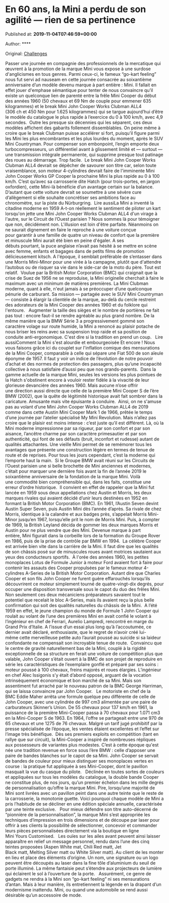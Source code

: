 
# En 60 ans, la Mini a perdu de son agilité — rien de sa pertinence

Published at: **2019-11-04T07:46:59+00:00**

Author: ****

Original: [Challenges](https://www.challenges.fr/automobile/actu-auto/en-60-ans-la-mini-a-perdu-de-son-agilite-rien-de-sa-pertinence_681934)

Passer une journée en compagnie des professionnels de la mercatique qui œuvrent à la promotion de la marque Mini vous expose à une surdose d'anglicismes en tous genres. Parmi ceux-ci, le fameux “go-kart feeling” nous fut servi ad nauseam en cette journée consacrée au soixantième anniversaire d’un modèle devenu marque à part entière : Mini. Il fallait en effet jouer d'emphase sémantique pour tenter de nous convaincre qu’il existe un quelconque lien de parenté entre la frêle Mini Cooper du début des années 1960 (50 chevaux et 69 Nm de couple pour emmener 635 kilogrammes) et le break Mini John Cooper Works Clubman ALL4 (306 ch et 450 Nm pour 1.625 kilogrammes) qui se targue aujourd’hui d’être le modèle du catalogue le plus rapide à l’exercice du 0 à 100 km/h, avec 4,9 secondes. 
Outre les presque six décennies qui les séparent, ces deux modèles affichent des gabarits follement dissemblables. On peine même à croire que le break Clubman puisse accélérer si fort, puisqu’il figure parmi les Mini les plus encombrantes et les plus lourdes du moment, après le SUV Mini Countryman. Pour compenser son embonpoint, l’engin emporte deux turbocompresseurs, un différentiel avant à glissement limité et — surtout — une transmission intégrale permanente, qui supprime presque tout patinage des roues au démarrage. Trop facile. 
Le break Mini John Cooper Works Clubman ALL4 devrait se dépêcher de savourer son titre car, selon toute vraisemblance, son moteur 4-cylindres devrait faire de l'imminente Mini John Cooper Works GP Cooper la prochaine Mini la plus rapide au 0 à 100 km/h. C’est qu’avec sa carrosserie dite Hatch (pour trois-portes, en jargon oxfordien), cette Mini-là bénéficie d’un avantage certain sur la balance. D’autant que cette voiture devrait se soumettre à une sévère cure d’allègement si elle souhaite concrétiser ses ambitions face au chronomètre, sur la piste du Nürburgring. 
Lire aussiLa Mini a inventé la citadine moderne en 1959
A-t-on réellement le sentiment de piloter un kart lorsqu'on jette une Mini John Cooper Works Clubman ALL4 d'un virage à l'autre, sur le Circuit de l’Ouest parisien ? Nous sommes là pour témoigner que non, décidément non. L'illusion est loin d'être parfaite. Néanmoins on ne saurait dignement en faire le reproche à une voiture conçue pour garantir à une famille de quatre un niveau de confort que la première et minuscule Mini aurait été bien en peine d'égaler. A ses débuts pourtant, la puce anglaise n’avait pas hésité à se mettre en scène avec femme, enfants et bagages dans de petits films de promotion délicieusement kitsch. A l'époque, il semblait préférable de s’entasser dans une Morris Mini-Minor pour une virée à la campagne, plutôt que d'attendre l’autobus ou de risquer sa vie dans le side-car de la moto du père. Tout est relatif. 
Voulue par la British Motor Corporation (BMC) qui craignait que la crise de Suez de 1956 ne se reproduise, la Mini originelle cherchait à faire le maximum avec un minimum de matières premières. La Mini Clubman moderne, quant à elle, n'eut jamais à se préoccuper d’une quelconque pénurie de carburant. Sa mission — partagée avec le SUV Mini Countryman — consiste à élargir la clientèle de la marque, au-delà du cercle restreint des adorateurs de la Mini Cooper des années 1960 et du folklore qui l'entoure.  
Augmenter la taille des sièges et le nombre de portières ne fait pas tout : encore faut-il se rendre agréable au plus grand nombre. De la même manière que la BMW Série 3 a progressivement gommé son caractère volage sur route humide, la Mini a renoncé au plaisir potache de nous briser les reins avec sa suspension trop raide et sa position de conduite anti-ergonomique. C'est dire si la tradition en prend un coup.  
Lire aussiComment la Mini s'est alourdie et embourgeoisée
Et encore ! Nous vous faisons grâce ici du couplet sur l'inflation comique des mensurations de la Mini Cooper, comparable à celle qui sépare une Fiat 500 de son aïeule éponyme de 1957. Il faut y voir un indice de l’évolution de notre pouvoir d’achat et des normes de protection des passagers, plus qu’une incapacité collective à nous satisfaire d’aussi peu que nos grands-parents. 
Dans la gamme actuelle de la marque Mini, seules les versions les plus pointues de la Hatch s'obstinent encore à vouloir rester fidèle à la vivacité de leur glorieuse devancière des années 1960. Mais aucune n’ose offrir une direction aussi directe que celle de la première Mini Cooper S de l’ère BMW (2002), que la quête de légitimité historique avait fait sombrer dans la caricature. Amusante mais vite épuisante à conduire. 
Ainsi, on ne s'amuse pas au volant d’une Mini John Cooper Works Clubman ALL4 de 2019 comme dans cette Austin Mini Cooper Mark 1 de 1966, prêtée le temps d’une journée par l’atelier spécialisé My Mini Revolution. Mais n’allez pas croire que le plaisir est moins intense : c’est juste qu’il est différent. Là, où la Mini moderne impressionne par sa rigueur, par son confort et par son aisance, l’ancêtre charme par son caractère primesautier et par son authenticité, qui font de ses défauts (bruit, inconfort et rudesse) autant de qualités attachantes. Une vieille Mini permet de se remémorer tous les avantages que présente une construction légère en termes de tenue de route et de reprises. Pour tous les jours cependant, c’est la moderne qui l’emporte haut la main. 
Si le Groupe BMW avait réuni sur les Circuits de l’Ouest parisien une si belle brochette de Mini anciennes et modernes, c’était pour marquer une dernière fois avant la fin de l’année 2019 le soixantième anniversaire de la fondation de la marque Mini. Voilà une commodité bien compréhensible qui, dans les faits, constitue une erreur d’ordre historique. 
Il convient en effet de rappeler que la Mini fut lancée en 1959 sous deux appellations chez Austin et Morris, les deux marques rivales qui avaient décidé d’unir leurs destinées en 1952 en formant la British Motor Corporation (BMC). En 1961, l’Austin Seven devint Austin Super Seven, puis Austin Mini dès l’année d’après. Sa rivale de chez Morris, identique à la calandre et aux badges près, s’appelait Morris Mini-Minor jusqu’en 1967, lorsqu’elle prit le nom de Morris Mini. Puis, à compter de 1969, la British Leyland décida de gommer les deux marques Morris et Austin pour ne plus vendre que des Mini. Devenue marque à part entière, Mini figurait dans la corbeille lors de la formation du Groupe Rover en 1986, puis de la prise de contrôle par BMW en 1994. 
La célèbre Cooper est arrivée bien vite dans la carrière de la Mini. Il faut dire que les qualités de son châssis posé sur de minuscules roues avant motrices sautaient aux yeux des conducteurs sportifs. 
À l'orée des années 1960, les petites monoplaces Lotus de Formule Junior à moteur Ford avaient fort à faire pour contenir les assauts des Cooper propulsées par le fameux moteur 4-cylindres A-Series de la British Motor Corporation. Autant dire que Charles Cooper et son fils John Cooper ne furent guère effarouchés lorsqu’ils découvrirent ce moteur simplement tourné de quatre-vingt-dix degrés, pour occuper une disposition transversale sous le capot du duo des frêles Mini. Non seulement ces deux mécaniciens préparateurs savaient tout le potentiel que recelait le bloc A-Series, mais ils avaient reçu la plus belle confirmation qui soit des qualités naturelles du châssis de la Mini. 
A l’été 1959 en effet, le jeune champion du monde de Formule 1 John Cooper qui roulait au volant de l’une des premières Mini en avait confié le volant à l’ingénieur en chef de Ferrari, Aurelio Lampredi, rencontré en marge du Grand Prix d’Italie. A l’issue d’un essai plus long qu’à l’accoutumée, ce dernier avait déclaré, enthousiaste, que le regret de n’avoir créé lui-même cette merveilleuse petite auto l’aurait poussé au suicide si sa laideur confondante ne compensait son incroyable tenue de route. 
Convaincu que le centre de gravité naturellement bas de la Mini, couplé à la rigidité exceptionnelle de sa structure en ferait une voiture de compétition plus que valable, John Cooper s’était ouvert à la BMC de son projet de reproduire en série les caractéristiques de l’exemplaire gonflé et préparé par ses soins : moteur poussé à 100 chevaux, freins majorés et roues élargies. L’ingénieur en chef Alec Issigonis s’y était d’abord opposé, arguant de la vocation intrinsèquement économique et bon marché de sa Mini. Mais son assentiment fut arraché par le nouveau patron de la BMC George Harriman, qui se laissa convaincre par John Cooper.  
Le motoriste en chef de la BMC Eddie Maher arrêta une formule quelque peu différente de celle de John Cooper, avec une cylindrée de 997 cm3 alimentée par une paire de carburateurs Skinner’s Union. De 55 chevaux pour 137 km/h en 1961, la puissance de la première Mini-Cooper passa à 70 chevaux pour 1.071 cm3 en la Mini-Cooper S de 1963. En 1964, l’offre se partageait entre une 970 de 65 chevaux et une 1275 de 76 chevaux. Malgré un tarif jugé prohibitif par la presse spécialisée de l’époque, les ventes étaient excellentes et l’effet sur l’image très bénéfique. 
Dès ses premiers exploits en compétition (tant en rallye que sur circuit), la Mini-Cooper a inspiré de nombreuses répliques aux possesseurs de variantes plus modestes. C’est à cette époque qu'est née une tradition revenue en force sous l’ère BMW : celle d’apposer une paire de bandes blanches sur le capot de sa Mini. John Cooper se servait de bandes de couleur pour mieux distinguer ses monoplaces vertes en course : la pratique fut appliquée à ses Mini-Cooper, dont le pavillon masquait la vue du casque du pilote.  
Déclinée en toutes sortes de couleurs et appliquées sur tous les modèles du catalogue, la double bande Cooper ne constitue plus, de nos jours, qu’un premier échelon dans les mille degrés de personnalisation qu’offre la marque Mini. Pire, lorsqu’une majorité de Mini sont livrées avec un pavillon peint dans une autre teinte que le reste de la carrosserie, la monotonie guette. Voici pourquoi chaque modèle de Mini a pris l’habitude de se décliner en une édition spéciale annuelle, caractérisée par une teinte exclusive.  
Pour mieux défendre son titre auto-décerné de “pionnière de la personnalisation”, la marque Mini s’est appropriée les techniques d’impression en trois dimensions et de découpe par laser pour offrir à ses clients la possibilité de sélectionner, concevoir et commander leurs pièces personnalisées directement via la boutique en ligne Mini Yours Customised.  
Les ouïes sur les ailes avant peuvent ainsi laisser apparaître en relief un message personnel, rendu dans l’une des cinq teintes proposées (Aspen White mat, Chili Red matt, Jet Black matt, Melting Silver matt ou White Silver matt). Au client de les monter en lieu et place des éléments d’origine. Un nom, une signature ou un logo peuvent être découpés au laser dans la fine tôle d’aluminium du seuil de porte illuminé. La même fantaisie peut s’étendre aux projecteurs de lumière qui éclairent le sol à l’ouverture de la porte.  
Assurément, ce genre de gadgets ne rendra à la Mini son “go-kart feeling” ni ses mensurations d’antan. Mais à leur manière, ils entretiennent la légende en la drapant d’un modernisme inattendu. Mini, ou quand une automobile se rend aussi désirable qu’un accessoire de mode.
